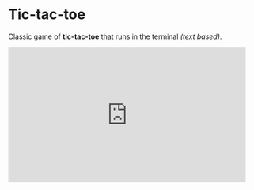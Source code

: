 # Tic-tac-toe

Classic game of **tic-tac-toe** that runs in the terminal *(text based)*.

<iframe src="https://giphy.com/embed/xslmZYvmHZ2VFvy7Yh" width="480" height="272" frameBorder="0" class="giphy-embed" allowFullScreen></iframe><p><a href="https://giphy.com/gifs/xslmZYvmHZ2VFvy7Yh"></a></p>
